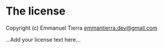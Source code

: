 # The license

Copyright (c) Emmanuel Tierra <emmantierra.dev@gmail.com>

...Add your license text here...